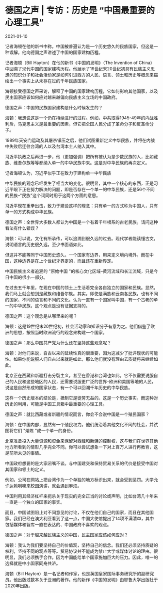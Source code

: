 # 德国之声 | 专访：历史是 “中国最重要的心理工具”

2021-01-10

记者海顿在他的新书中称，中国被普遍认为是一个历史悠久的民族国家，但这是一种误解。他向德国之声讲述了中国的国家建构历程。

记者海顿（Bill Hayton）在他的新书《中国的发明》（The Invention of China）中回溯了现代中国的国家建构历程。他展示了19世纪末20世纪初具有民族主义思想的知识分子和社会活动家是如何引进西方的人民、语言、领土和历史等概念来描绘出一个事实上从未存在过的千年民族国家。

海顿接受德国之声采访，解释了中国的国家建构历程，它如何影响其他国家，以及民主国家应该如何应对越来越偏向民族主义立场的中国政府。

德国之声：中国的民族国家建构是什么时候发生的？

海顿：我想说这是一个仍在持续进行的过程。例如，中共取得1945-49年的内战胜利后，马克思主义是最重要的因素。但它把全国人民分成了革命分子和反革命分子。

1989年天安门运动及其屠杀镇压之后，他们试图重新定义中华民族，并将在内战中失败后迁往台湾的人以及台湾本土人纳入其中。

习近平执政之后再进一步，他（更加强调）把所有被认为是少数民族的人，比如藏族、维吾尔族等等都纳入单一的中华民族中来。这是对中华民族的再次定义。

记者海顿认为，习近平似乎正在致力于建构单一中华民族

中华民族的观念已经发生了相当大的变化。很明显，其中一个核心的东西，正是习近平眼下正在努力解决的问题，即是否存在一个单一的中华民族，还是56个不同的民族&#8211;&quot;民族&quot;这个词同时用于这两个方面的意思。

习近平现在重拳出击，致力于建设这样的理念：只有单一的方式称为中国人，只有单一的方式构成中华民族。

德国之声：全世界大多数人都认为中国是一个有着千年根系的古老民族。请问这种看法有什么错误？

海顿：可以说，文化有所承传，可以追溯到很久远的过去。现代学者能读懂古文，说明语言的历史很久远，至少书面语如此。

但这并不能等同于中国历史悠久。一个国家有边界，用来定义境内境外。而在中国，这种边界是在上个世纪才界定的，而且还在重新界定。

中国民族主义者追溯的 &quot;原始中国 &quot;的核心文化区域&#8211;黄河流域和长江流域，只是今日中国的很小一部分。

在过去五千年里，在现在中国的领土上生活着完全各自独立的国家和民族。显然，我们马上就会想到是藏族和维吾尔族。其实，即使是满族和云南各民族，也有不同的国家、不同的语言和不同的文化。认为一直有一个国家叫中国，有一个古老的单一的中华民族，这个观点是没有证据支持的。

德国之声：这个观念是从哪里来的呢？

海顿：这是19世纪末20世纪初，社会活动家和知识分子有意为之。他们借鉴了欧洲的思想，按照当时欧洲流行的观念来构建一个国家。

德国之声：那么中国共产党为什么还在坚持这些观念呢？

海顿：对他们来说，自古以来的延续性真的很重要，因为这减少了批评现状的可能性。如果你能说服人们自古以来就是如此，那么他们就没有理由去质疑将来继续如此。

北京正在西藏和新疆打击分裂主义，甚至在香港和台湾也如此。它不仅需要说服自己的人民和这些地区的人民，还需要说服更广泛的世界&#8211;欧洲和美国等地的人民，说这是自然形成的国家状态，有一个可以回溯千年历史的中华民族。

这样一个历史版本的结论是，抵制它是徒劳无益的。这是一个历史事实。而这种对历史的利用，可能是中国工具箱中最重要的心理工具。

德国之声：就比西藏或者新疆的情况而言，你会不会说中国是一个殖民国家？

海顿：在中国内部，显然有一个殖民权力。他们统治着其他文化不同的社会，并试图将它们 &quot;熔炼 &quot;成一个单一的身份。

北京准备投入大量资源和资金来保留对西藏和新疆的控制权，这与我们在世界其他地方所看到的情形几乎完全不同。你可以尝试想象一下对上百万人进行再教育，这是前所未见的事情。

中国政府想要的是大家闭嘴不谈。与中国建交和保持贸易关系的代价是接受中国对其国家和领土的定义。

例如，公司在网站上把台湾作为一个单独的地方标识出来，就会受到惩罚。大学允许达赖喇嘛来校园演讲，就会遇到麻烦。

中国利用其经济杠杆来扼杀关于现实的完全正当的讨论或声明，比如台湾几十年来一直是一个独立的国家的事实。

而且，中国试图阻止对不同意见的讨论，不仅在他们自己的国家，而且在其他国家。我们已经在澳大利亚看到了这一点，中国大使馆提出了14项不满清单，其中包括媒体和智库一直在表达的、中国政府不喜欢的观点。

德国之声：对于越来越民族主义的中国，民主国家应该如何应对？

海顿：我认为我们要坚持自己的价值观，坚持自己的信念。我们还必须坚持质疑的权利，坚持不同的观点等等。贸易协议并不能成为禁止大学或媒体讨论的理由。很明显，我们必须携手合作，因为中国能给单个国家施加巨大的压力。因此，唯一的选择就是中小国家同舟共济。

海顿（Bill Hayton）是一名记者和作家，也是英国皇家国际事务研究所的副研究员。他出版过数本关于亚洲的著作。他的新作《中国的发明》由耶鲁大学出版社于2020年出版。


